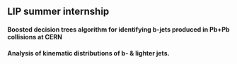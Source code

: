 ## LIP summer internship
#### Boosted decision trees algorithm for identifying b-jets produced in Pb+Pb collisions at CERN
#### Analysis of kinematic distributions of b- & lighter jets.
